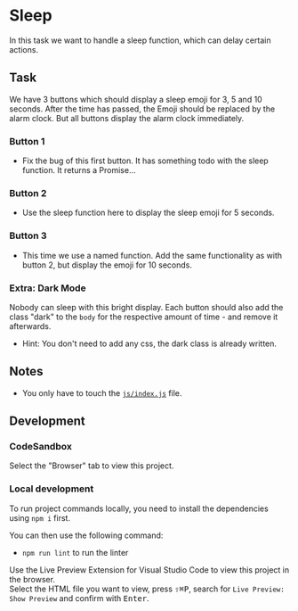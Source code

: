 # Sleep

In this task we want to handle a sleep function, which can delay certain actions.

## Task

We have 3 buttons which should display a sleep emoji for 3, 5 and 10 seconds. After the time has passed, the Emoji should be replaced by the alarm clock. But all buttons display the alarm clock immediately.

### Button 1

- Fix the bug of this first button. It has something todo with the sleep function. It returns a Promise...

### Button 2

- Use the sleep function here to display the sleep emoji for 5 seconds.

### Button 3

- This time we use a named function. Add the same functionality as with button 2, but display the emoji for 10 seconds.

### Extra: Dark Mode

Nobody can sleep with this bright display. Each button should also add the class "dark" to the `body` for the respective amount of time - and remove it afterwards.

- Hint: You don't need to add any css, the dark class is already written.

## Notes

- You only have to touch the [`js/index.js`](./js/index.js) file.

## Development

### CodeSandbox

Select the "Browser" tab to view this project.

### Local development

To run project commands locally, you need to install the dependencies using `npm i` first.

You can then use the following command:

- `npm run lint` to run the linter

Use the Live Preview Extension for Visual Studio Code to view this project in the browser.  
Select the HTML file you want to view, press <kbd>⇧</kbd><kbd>⌘</kbd><kbd>P</kbd>, search for `Live Preview: Show Preview` and confirm with <kbd>Enter</kbd>.
